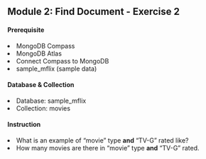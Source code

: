 <h2>Module 2: Find Document - Exercise 2</h2>

<h4>Prerequisite</h4>
<li>MongoDB Compass</li>
<li>MongoDB Atlas</li>
<li>Connect Compass to MongoDB</li>
<li>sample_mflix (sample data)</li>

<h4>Database & Collection</h4>
<li>Database: sample_mflix</li>
<li>Collection: movies</li>

<h4>Instruction</h4>
<li>What is an example of “movie” type <b>and</b> “TV-G” rated like?</li>
<li>How many movies are there in “movie” type <b>and</b> “TV-G” rated.</li>
